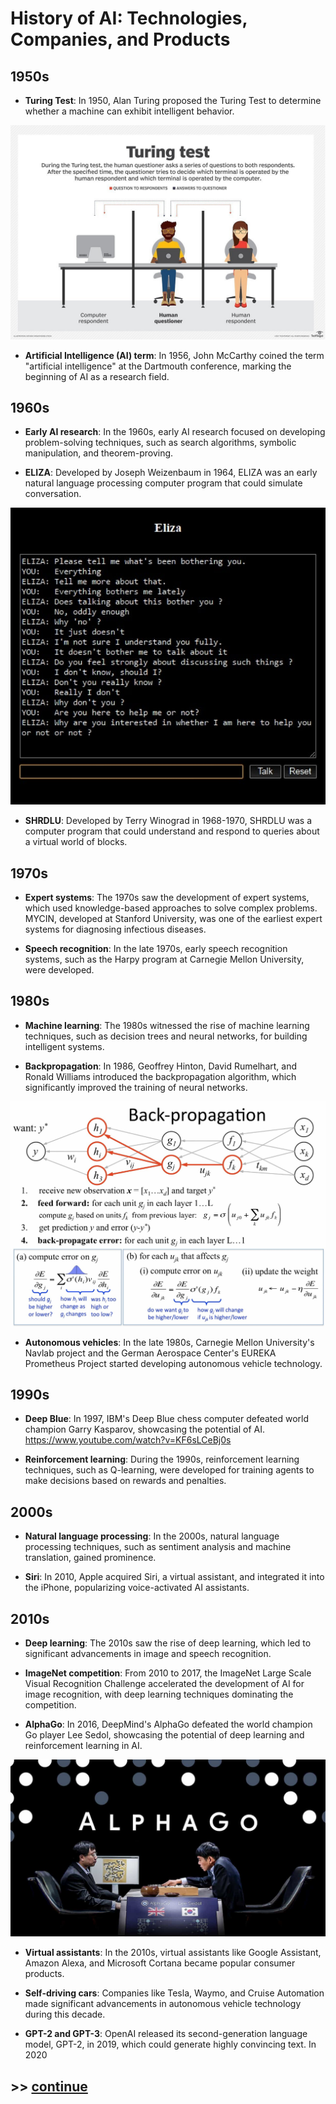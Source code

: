 # History of AI: Technologies, Companies, and Products

## 1950s

- **Turing Test**: In 1950, Alan Turing proposed the Turing Test to determine whether a machine can exhibit intelligent behavior.

![Turing Test](images/history/turing_test.jpg)


- **Artificial Intelligence (AI) term**: In 1956, John McCarthy coined the term "artificial intelligence" at the Dartmouth conference, marking the beginning of AI as a research field.

## 1960s

- **Early AI research**: In the 1960s, early AI research focused on developing problem-solving techniques, such as search algorithms, symbolic manipulation, and theorem-proving.

- **ELIZA**: Developed by Joseph Weizenbaum in 1964, ELIZA was an early natural language processing computer program that could simulate conversation.

![ELIZA](images/history/eliza.jpeg)

- **SHRDLU**: Developed by Terry Winograd in 1968-1970, SHRDLU was a computer program that could understand and respond to queries about a virtual world of blocks.

## 1970s

- **Expert systems**: The 1970s saw the development of expert systems, which used knowledge-based approaches to solve complex problems. MYCIN, developed at Stanford University, was one of the earliest expert systems for diagnosing infectious diseases.

- **Speech recognition**: In the late 1970s, early speech recognition systems, such as the Harpy program at Carnegie Mellon University, were developed.

## 1980s

- **Machine learning**: The 1980s witnessed the rise of machine learning techniques, such as decision trees and neural networks, for building intelligent systems.

- **Backpropagation**: In 1986, Geoffrey Hinton, David Rumelhart, and Ronald Williams introduced the backpropagation algorithm, which significantly improved the training of neural networks.

![Backpropagation](images/history/backpropagation.png)

- **Autonomous vehicles**: In the late 1980s, Carnegie Mellon University's Navlab project and the German Aerospace Center's EUREKA Prometheus Project started developing autonomous vehicle technology.

## 1990s

- **Deep Blue**: In 1997, IBM's Deep Blue chess computer defeated world champion Garry Kasparov, showcasing the potential of AI.
https://www.youtube.com/watch?v=KF6sLCeBj0s

- **Reinforcement learning**: During the 1990s, reinforcement learning techniques, such as Q-learning, were developed for training agents to make decisions based on rewards and penalties.

## 2000s

- **Natural language processing**: In the 2000s, natural language processing techniques, such as sentiment analysis and machine translation, gained prominence.

- **Siri**: In 2010, Apple acquired Siri, a virtual assistant, and integrated it into the iPhone, popularizing voice-activated AI assistants.

## 2010s

- **Deep learning**: The 2010s saw the rise of deep learning, which led to significant advancements in image and speech recognition.

- **ImageNet competition**: From 2010 to 2017, the ImageNet Large Scale Visual Recognition Challenge accelerated the development of AI for image recognition, with deep learning techniques dominating the competition.

- **AlphaGo**: In 2016, DeepMind's AlphaGo defeated the world champion Go player Lee Sedol, showcasing the potential of deep learning and reinforcement learning in AI.

![AlphaGo](images/history/alphago.jpg)


- **Virtual assistants**: In the 2010s, virtual assistants like Google Assistant, Amazon Alexa, and Microsoft Cortana became popular consumer products.

- **Self-driving cars**: Companies like Tesla, Waymo, and Cruise Automation made significant advancements in autonomous vehicle technology during this decade.

- **GPT-2 and GPT-3**: OpenAI released its second-generation language model, GPT-2, in 2019, which could generate highly convincing text. In 2020

## >> [continue](2b.recenthistory.md)